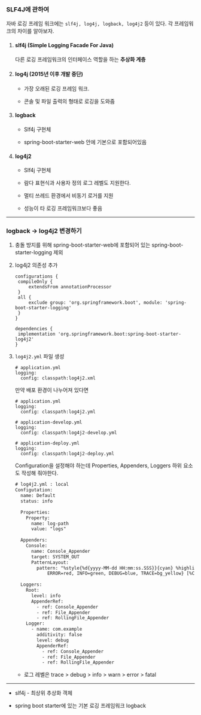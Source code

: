 ### SLF4J에 관하여

자바 로깅 프레임 워크에는 `slf4j, log4j, logback, log4j2` 등이 있다. 각 프레임워크의 차이를 알아보자.

1. #### slf4j (Simple Logging Facade For Java) 

   다른 로깅 프레임워크의 인터페이스 역할을 하는 **추상화 계층**

2. #### log4j (2015년 이후 개발 중단)

   - 가장 오래된 로깅 프레임 워크.

   - 콘솔 및 파일 출력의 형태로 로깅을 도와줌

3. #### logback

   - Slf4j 구현체

   - spring-boot-starter-web 안에 기본으로 포함되어있음

4. #### **log4j2**

   - Slf4j 구현체

   - 람다 표현식과 사용자 정의 로그 레벨도 지원한다.

   - 멀티 쓰레드 환경에서 비동기 로거를 지원 

   - 성능이 타 로깅 프레임워크보다 좋음



-----

### logback -> log4j2 변경하기

1. 충돌 방지를 위해 spring-boot-starter-web에 포함되어 있는 spring-boot-starter-logging 제외

2. log4j2 의존성 추가

   ```
   configurations {
   	compileOnly {
   		extendsFrom annotationProcessor
   	}
   	all {
   		exclude group: 'org.springframework.boot', module: 'spring-boot-starter-logging'
   	}
   }
   
   dependencies {
   	implementation 'org.springframework.boot:spring-boot-starter-log4j2'
   }
   ```

3. `log4j2.yml` 파일 생성

   ```
   # application.yml
   logging:
     config: classpath:log4j2.xml
   ```

   만약 배포 환경이 나누어져 있다면

   ```
   # application.yml
   logging:
     config: classpath:log4j2.yml
     
   # application-develop.yml
   logging:
     config: classpath:log4j2-develop.yml
   
   # application-deploy.yml
   logging:
     config: classpath:log4j2-deploy.yml
   ```

   Configuration을 설정해야 하는데 Properties, Appenders, Loggers 하위 요소도 작성해 줘야한다.

   ```xml
   # log4j2.yml : local
   Configutation:
     name: Default
     status: info
    
     Properties:
       Property:
         name: log-path
         value: "logs"
    
     Appenders:
       Console:
         name: Console_Appender
         target: SYSTEM_OUT
         PatternLayout:
           pattern: "%style{%d{yyyy-MM-dd HH:mm:ss.SSS}}{cyan} %highlight{[%-5p]}{FATAL=bg_red,
               ERROR=red, INFO=green, DEBUG=blue, TRACE=bg_yellow} [%C] %style{[%t]}{yellow}- %m%n"
    
     Loggers:
       Root:
         level: info
         AppenderRef:
           - ref: Console_Appender
           - ref: File_Appender
           - ref: RollingFile_Appender
       Logger:
         - name: com.example
           additivity: false
           level: debug
           AppenderRef:
             - ref: Console_Appender
             - ref: File_Appender
             - ref: RollingFile_Appender
   ```

   - 로그 레벨은 trace > debug > info > warn > error > fatal

---

- slf4j - 최상위 추상화 객체

- spring boot starter에 있는 기본 로깅 프레임워크 logback